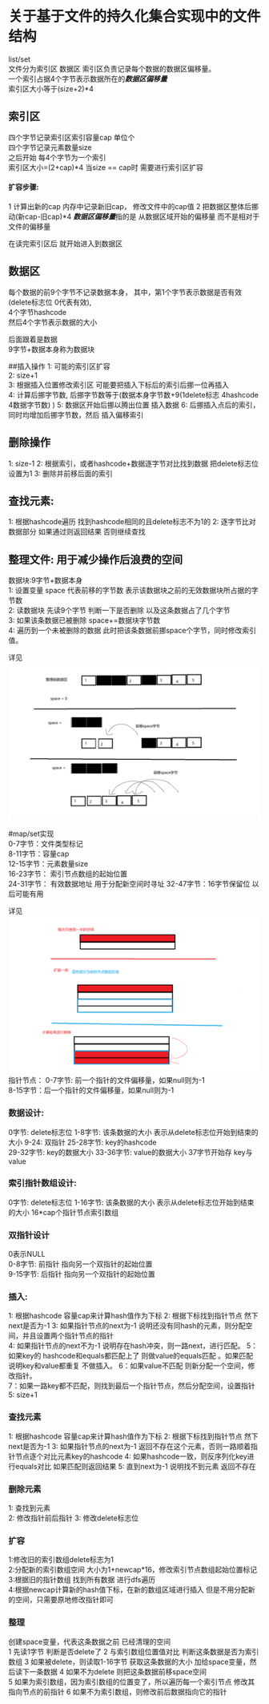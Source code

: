 # 关于基于文件的持久化集合实现中的文件结构  
list/set  
文件分为索引区 数据区
索引区负责记录每个数据的数据区偏移量。  
一个索引占据4个字节表示数据所在的***数据区偏移量***    
索引区大小等于(size+2)*4 
## 索引区  
四个字节记录索引区索引容量cap 单位个  
四个字节记录元素数量size  
之后开始 每4个字节为一个索引  
索引区大小=(2+cap)*4
当size == cap时 需要进行索引区扩容  
#### 扩容步骤: 
1 计算出新的cap 内存中记录新旧cap， 修改文件中的cap值
2 把数据区整体后挪动(新cap-旧cap)*4
***数据区偏移量***指的是 从数据区域开始的偏移量 而不是相对于文件的偏移量

在读完索引区后 就开始进入到数据区  
## 数据区
每个数据的前9个字节不记录数据本身， 
其中，第1个字节表示数据是否有效(delete标志位 0代表有效),  
4个字节hashcode   
然后4个字节表示数据的大小  
 
后面跟着是数据  
9字节+数据本身称为数据块

##插入操作
1: 可能的索引区扩容   
2: size+1  
3: 根据插入位置修改索引区 可能要把插入下标后的索引后挪一位再插入    
4: 计算后挪字节数, 后挪字节数等于(数据本身字节数+9(1delete标志 4hashcode 4数据字节数)  )
5: 数据区开始后挪以腾出位置  插入数据 
6: 后挪插入点后的索引，同时均增加后挪字节数，然后 插入偏移索引



## 删除操作
1: size-1
2: 根据索引，或者hashcode+数据逐字节对比找到数据 把delete标志位设置为1
3: 删除并前移后面的索引

## 查找元素:  
1: 根据hashcode遍历 找到hashcode相同的且delete标志不为1的
2: 逐字节比对数据部分 如果通过则返回结果 否则继续查找 

## 整理文件:   用于减少操作后浪费的空间  
数据块:9字节+数据本身  
1: 设置变量 space 代表前移的字节数 表示该数据块之前的无效数据块所占据的字节数  
2: 读数据块 先读9个字节 判断一下是否删除 以及这条数据占了几个字节  
3: 如果该条数据已被删除  space+=数据块字节数  
4: 遍历到一个未被删除的数据 此时把该条数据前挪space个字节，同时修改索引值。

详见 ![整理算法](整理算法.png)  



#map/set实现  
0-7字节：文件类型标记  
8-11字节：容量cap    
12-15字节：元素数量size    
16-23字节： 索引节点数组的起始位置  
24-31字节： 有效数据地址 用于分配新空间时寻址
32-47字节：16字节保留位  以后可能有用  

详见 ![](./哈希数组扩容算法.png)  
指针节点： 
0-7字节: 前一个指针的文件偏移量，如果null则为-1  
8-15字节：后一个指针的文件偏移量，如果null则为-1  

### 数据设计:  
0字节: delete标志位
1-8字节: 该条数据的大小 表示从delete标志位开始到结束的大小
9-24: 双指针
25-28字节: key的hashcode  
29-32字节: key的数据大小
33-36字节: value的数据大小
37字节开始存 key与value  

### 索引指针数组设计:
0字节: delete标志位
1-16字节: 该条数据的大小 表示从delete标志位开始到结束的大小
16*cap个指针节点索引数组 
### 双指针设计
0表示NULL  
0-8字节: 前指针 指向另一个双指针的起始位置  
9-15字节: 后指针 指向另一个双指针的起始位置  
### 插入: 
1: 根据hashcode 容量cap来计算hash值作为下标
2: 根据下标找到指针节点 然下next是否为-1 
3: 如果指针节点的next为-1 说明还没有同hash的元素，则分配空间，并且设置两个指针节点的指针  
4: 如果指针节点的next不为-1 说明存在hash冲突，则一路next，进行匹配。
5：如果key的 hashcode和equals都匹配上了 则做value的equals匹配 。如果匹配 说明key和value都重复 不做插入。
6：如果value不匹配 则新分配一个空间，修改指针。  
7：如果一路key都不匹配，则找到最后一个指针节点，然后分配空间，设置指针  
5: size+1 

### 查找元素  
1: 根据hashcode 容量cap来计算hash值作为下标
2: 根据下标找到指针节点 然下next是否为-1 
3: 如果指针节点的next为-1 返回不存在这个元素，否则一路顺着指针节点逐个对比元素key的hashcode 
4: 如果hashcode一致，则反序列化key进行equals对比 如果匹配则返回结果 
5: 直到next为-1 说明找不到元素 返回不存在  

### 删除元素
1: 查找到元素  
2: 修改指针前后指针
3: 修改delete标志位  

### 扩容 
1:修改旧的索引数组delete标志为1  
2:分配新的索引数组空间 大小为1+newcap*16，修改索引节点数组起始位置标记
3:根据旧的指针数组 找到所有数据 进行dfs遍历  
4:根据newcap计算新的hash值下标，在新的数组区域进行插入 但是不用分配新的空间，只需要原地修改指针即可  

### 整理  
创建space变量，代表这条数据之前 已经清理的空间  
1 先读1字节 判断是否delete了
2 与索引数组位置值对比 判断这条数据是否为索引数组
3 如果被delete，则读取1-16字节 获取这条数据的大小 加给space变量，然后读下一条数据
4 如果不为delete 则把这条数据前移space空间  
5 如果为索引数组，因为索引数组的位置变了，所以遍历每一个索引节点 修改其指向节点的前指针 
6 如果不为索引数组，则修改前后数据指向它的指针  
